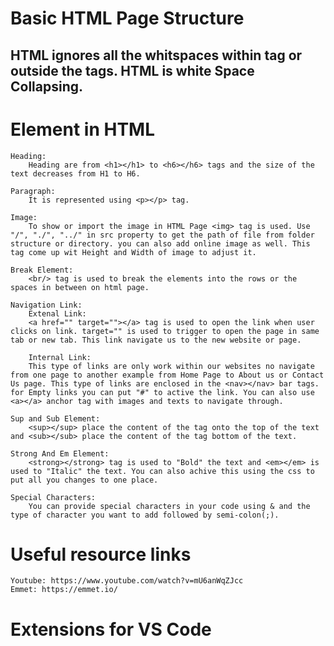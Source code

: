 # Basic HTML Page Structure

<!DOCTYPE html>            <!-- HTML Version -->
<html lang="en">            <!-- Root Element -->
<head>                      <!-- Inforamation about the page(Meta, Link, Title) -->
    <meta charset="UTF-8">
    <meta http-equiv="X-UA-Compatible" content="IE=edge">
    <meta name="viewport" content="width=device-width, initial-scale=1.0">
    <title>Document</title> <!-- Page Title -->
</head>
<body>                      <!-- What will be displayed on the page -->   
    <h2> HTML ignores all the whitspaces within tag or outside the tags. HTML is white Space Collapsing.</h2> 
</body>
</html>

# Element in HTML

    Heading:
        Heading are from <h1></h1> to <h6></h6> tags and the size of the text decreases from H1 to H6.
    
    Paragraph:
        It is represented using <p></p> tag.

    Image:
        To show or import the image in HTML Page <img> tag is used. Use "/", "./", "../" in src property to get the path of file from folder structure or directory. you can also add online image as well. This tag come up wit Height and Width of image to adjust it.

    Break Element:
        <br/> tag is used to break the elements into the rows or the spaces in between on html page.

    Navigation Link:
        Extenal Link:
        <a href="" target=""></a> tag is used to open the link when user clicks on link. target="" is used to trigger to open the page in same tab or new tab. This link navigate us to the new website or page. 
    
        Internal Link:
        This type of links are only work within our websites no navigate from one page to another example from Home Page to About us or Contact Us page. This type of links are enclosed in the <nav></nav> bar tags. for Empty links you can put "#" to active the link. You can also use <a></a> anchor tag with images and texts to navigate through.

    Sup and Sub Element:  
        <sup></sup> place the content of the tag onto the top of the text and <sub></sub> place the content of the tag bottom of the text. 

    Strong And Em Element:
        <strong></strong> tag is used to "Bold" the text and <em></em> is used to "Italic" the text. You can also achive this using the css to put all you changes to one place. 

    Special Characters:
        You can provide special characters in your code using & and the type of character you want to add followed by semi-colon(;).

# Useful resource links

    Youtube: https://www.youtube.com/watch?v=mU6anWqZJcc
    Emmet: https://emmet.io/

# Extensions for VS Code